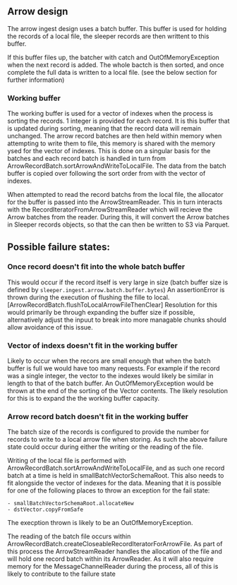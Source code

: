 ## Arrow design

The arrow ingest design uses a batch buffer. This buffer is used for holding the records of a local file, the sleeper 
records are then writtent to this buffer.

If this buffer files up, the batcher with catch and OutOfMemoryException when the next record is added.
The whole bactch is then sorted, and once complete the full data is written to a local file. (see the below section for further information)

### Working buffer

The working buffer is used for a vector of indexes when the process is sorting the records. 1 integer is provided for 
each record. It is this buffer that is updated during sorting, meaning that the record data will remain unchanged.
The arrow record batches are then held within memory when attempting to write them to file, this memory is shared with
the memory ysed for the vector of indexes. This is done on a singular basis for the batches and each record batch is 
handled in turn from ArrowRecordBatch.sortArrowAndWriteToLocalFile.
The data from the batch buffer is copied over following the sort order from with the vector of indexes.

When attempted to read the record batchs from the local file, the allocator for the buffer is passed into the 
ArrowStreamReader. This in turn interacts with the RecordIteratorFromArrowStreamReader which will recieve the Arrow 
batches from the reader. During this, it will convert the Arrow batches in Sleeper records objects, so that the can then
be written to S3 via Parquet.

## Possible failure states:

### Once record doesn't fit into the whole batch buffer

This would occur if the record itself is very large in size (batch buffer size is defined by `sleeper.ingest.arrow.batch.buffer.bytes`)
An assertionError is thrown during the execution of flushing the fille to local. [ArrowRecordBatch.flushToLocalArrowFileThenClear]
Resolution for this would primarily be through expanding the buffer size if possible, alternatively adjust the inpuut to 
break into more managable chunks should allow avoidance of this issue.

### Vector of indexs doesn't fit in the working buffer
Likely to occur when the recors are small enough that when the batch buffer is full we would have too many requests.
For example if the record was a single integer, the vector to the indexes would likely be similar in length to that 
of the batch buffer. An OutOfMemoryException would be thrown at the end of the sorting of the Vector contents.
The likely resolution for this is to expand the the working buffer capacity.

### Arrow record batch doesn't fit in the working buffer
The batch size of the records is configured to provide the number for records to write to a local arrow file when storing.
As such the above failure state could occur during either the writing or the reading of the file.

Writing of the local file is performed with ArrowRecordBatch.sortArrowAndWriteToLocalFile, and as such one record batch at a time
is held in smallBatchVectorSchemaRoot. This also needs to fit alongside the vector of indexes for the data.
Meaning that it is possible for one of the following places to throw an exception for the fail state:

    - smallBatchVectorSchemaRoot.allocateNew
    - dstVector.copyFromSafe
The execption thrown is likely to be an OutOfMemoryException.

The reading of the batch file occurs within ArrowRecordBatch.createCloseableRecordIteratorForArrowFile. As part of this 
process the ArrowStreamReader handles the allocation of the file and will hold one record batch within its ArrowReader.
As it will also require memory for the MessageChannelReader during the process, all of this is likely to contribute to 
the failure state